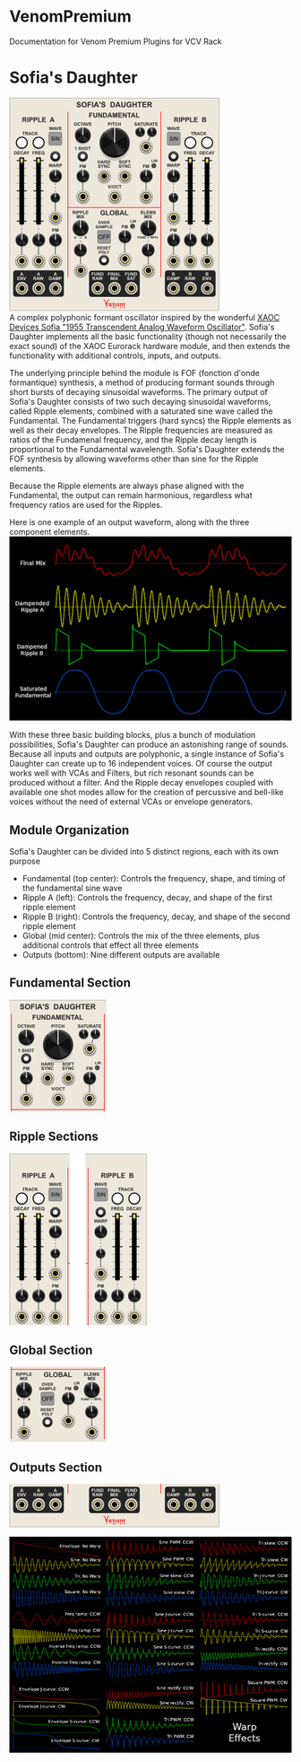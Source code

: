# VenomPremium
Documentation for Venom Premium Plugins for VCV Rack


# Sofia's Daughter
![Sofia's Daughter module image](doc/SofiasDaughter.png)  
A complex polyphonic formant oscillator inspired by the wonderful [XAOC Devices Sofia "1955 Transcendent Analog Waveform Oscillator"](http://xaocdevices.com/main/sofia). Sofia's Daughter implements all the basic functionality (though not necessarily the exact sound) of the XAOC Eurorack hardware module, and then extends the functionality with additional controls, inputs, and outputs.

The underlying principle behind the module is FOF (fonction d'onde formantique) synthesis, a method of producing formant sounds through short bursts of decaying sinusoidal waveforms. The primary output of Sofia's Daughter consists of two such decaying sinusoidal waveforms, called Ripple elements, combined with a saturated sine wave called the Fundamental. The Fundamental triggers (hard syncs) the Ripple elements as well as their decay envelopes. The Ripple frequencies are measured as ratios of the Fundamenal frequency, and the Ripple decay length is proportional to the Fundamental wavelength. Sofia's Daughter extends the FOF synthesis by allowing waveforms other than sine for the Ripple elements.

Because the Ripple elements are always phase aligned with the Fundamental, the output can remain harmonious, regardless what frequency ratios are used for the Ripples.

Here is one example of an output waveform, along with the three component elements.
![Example output waveform image](doc/FinalMixComponents.png)  

With these three basic building blocks, plus a bunch of modulation possibilities, Sofia's Daughter can produce an astonishing range of sounds. Because all inputs and outputs are polyphonic, a single instance of Sofia's Daughter can create up to 16 independent voices. Of course the output works well with VCAs and Filters, but rich resonant sounds can be produced without a filter. And the Ripple decay envelopes coupled with available one shot modes allow for the creation of percussive and bell-like voices without the need of external VCAs or envelope generators.

## Module Organization
Sofia's Daughter can be divided into 5 distinct regions, each with its own purpose
- Fundamental (top center): Controls the frequency, shape, and timing of the fundamental sine wave
- Ripple A (left): Controls the frequency, decay, and shape of the first ripple element
- Ripple B (right): Controls the frequency, decay, and shape of the second ripple element
- Global (mid center): Controls the mix of the three elements, plus additional controls that effect all three elements
- Outputs (bottom): Nine different outputs are available

## Fundamental Section
![Fundamental section image](doc/FundamentalSection.png)  

## Ripple Sections
![Ripple sections image](doc/RippleSections.png)  

## Global Section
![Global section image](doc/GlobalSection.png)

## Outputs Section
![Outputs section image](doc/OutputsSection.png)  

![Warp Effects image](doc/WarpEffects.png)



